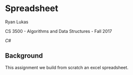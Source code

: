 Spreadsheet
==============

Ryan Lukas

CS 3500 - Algorithms and Data Structures - Fall 2017

*C#*

Background
------------

This assignment we build from scratch an excel spreadsheet.
